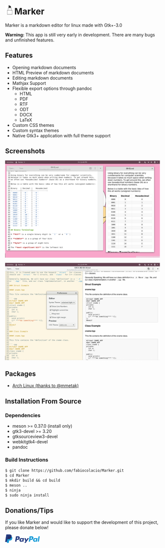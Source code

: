 # <img width="30" src="data/com.github.fabiocolacio.marker.svg"/>Marker

Marker is a markdown editor for linux made with Gtk+-3.0

**Warning:** This app is still very early in development. There are many bugs and
unfinished features.

## Features

* Opening markdown documents
* HTML Preview of markdown documents
* Editing markdown documents
* Mathjax Support
* Flexible export options through pandoc
  * HTML
  * PDF
  * RTF
  * ODT
  * DOCX
  * LaTeX
* Custom CSS themes
* Custom syntax themes
* Native Gtk3+ application with full theme support

## Screenshots

![scrot.png](scrot.png)

![scrot1.png](scrot1.png)

## Packages

* [Arch Linux (thanks to @mmetak)](https://aur.archlinux.org/packages/marker-git/)

## Installation From Source

### Dependencies

* meson >= 0.37.0 (install only)
* gtk3-devel >= 3.20
* gtksourceview3-devel
* webkitgtk4-devel
* pandoc

### Build Instructions

```
$ git clone https://github.com/fabiocolacio/Marker.git
$ cd Marker
$ mkdir build && cd build
$ meson ..
$ ninja
$ sudo ninja install
```

## Donations/Tips

If you like Marker and would like to support the development of this project, please donate below!

[<img height="30" src="donate.png" alt="PayPal"/>](https://www.paypal.me/fabiocolacio)

